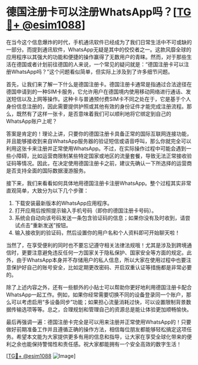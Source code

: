 # 德国注册卡可以注册WhatsApp吗？[[TG💪+ @esim1088](https://t.me/s/esim1088)]

在当今这个信息爆炸的时代，手机通讯软件已经成为了我们日常生活中不可或缺的一部分。而提到通讯软件，WhatsApp无疑是其中的佼佼者之一。这款风靡全球的应用程序以其强大的功能和便捷的操作赢得了无数用户的青睐。然而，对于那些生活在德国或者计划前往德国的人来说，一个常见的疑问就是：“德国注册卡可以注册WhatsApp吗？”这个问题看似简单，但实际上涉及到了许多细节问题。

首先，让我们来了解一下什么是德国注册卡。德国注册卡通常是指通过合法途径在德国申请到的一种SIM卡服务，它允许用户在德国境内使用移动网络进行通话、发送短信以及上网等操作。这种卡与普通预付费SIM卡不同之处在于，它是基于个人身份信息注册的，因此需要提供护照或其他有效的身份证件才能完成注册流程。那么，既然有了这样一张卡，是否意味着我们可以顺利地将它绑定到自己的WhatsApp账户上呢？

答案是肯定的！理论上讲，只要你的德国注册卡具备正常的国际互联网连接功能，并且能够接收到来自WhatsApp服务器的验证短信或语音呼叫，那么你就完全可以利用这张卡来注册并正常使用WhatsApp。不过，在实际操作过程中可能会遇到一些小障碍，比如运营商限制某些特定国家或地区的流量套餐，导致无法正常接收验证码等情况。因此，在决定使用德国注册卡之前，建议先确认一下所选择的运营商是否支持全面的国际数据漫游服务。

接下来，我们来看看如何具体地用德国注册卡注册WhatsApp。整个过程其实非常直观简单，大致分为以下几个步骤：
1. 下载安装最新版本的WhatsApp应用程序。
2. 打开应用后按照提示输入手机号码（即你的德国注册卡号码）。
3. 系统会自动向该号码发送一条包含验证码的信息；如果你没有及时收到，请尝试点击“重新发送”按钮。
4. 输入接收到的验证码，然后设置你的用户名和个人资料即可开始聊天啦！

当然了，在享受便利的同时也不要忘记遵守相关法律法规哦！尤其是涉及到跨境通信时，更要注意避免违反任何一方国家关于隐私保护、国家安全等方面的规定。此外，由于WhatsApp本身并不存储用户的私人信息，所以大家在使用过程中也要注意保护好自己的账号安全，比如定期更改密码、开启双重认证等措施都是非常必要的。

除了上述内容之外，还有一些额外的小贴士可以帮助你更好地利用德国注册卡配合WhatsApp一起工作。例如，如果你经常需要切换不同的设备登录同一个账户，那么可以考虑启用“多设备同步”功能；如果担心流量消耗过快，可以设置限制背景数据传输选项等等。总之，合理规划和管理自己的资源总是能让体验更加顺畅愉快。

最后再强调一遍：德国注册卡完全是可以用来注册并正常使用WhatsApp的！只要做好前期准备工作并且遵循正确的操作方法，相信每位朋友都能够轻松搞定这项任务。希望本文能为大家提供更多有用的信息和指导，让大家在享受全球化带来的便利之余也能保持警惕性和责任感。祝大家都能拥有一个安全高效的数字生活！

[[TG💪+ @esim1088](https://t.me/s/esim1088) ![Image](https://i.postimg.cc/4NQfJmqS/Snipaste-2025-05-13-00-14-12.png)]